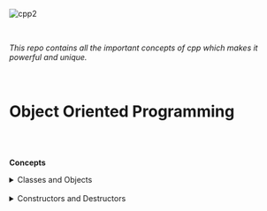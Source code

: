 ![cpp2](https://user-images.githubusercontent.com/83531337/160971771-8d8c2451-acfe-4313-8d61-bb802c1423a4.png)


<br>

 *This repo contains all the important concepts of cpp which makes it powerful and unique.*<br><br><br>
 
 
 
 # Object Oriented Programming
 
 <br><br>
 
 **Concepts**
 
 

<details>
           <summary>Classes and Objects</summary>
               <br>-Objects memory allocation & using Arrays in Classes<br>
               -Static Data member and Methods<br>
               -Array of Objects and Passing Objects as function Arguments<br>
               -Friend Functions<br>
               -Friend Classes and Member Friend Functions
</details>

<br>
    
<details>
           <summary>Constructors and Destructors</summary>
           <br>-Default Constructors<br>
           -Parameterized Constructors<br>
           =Copy Constructors<br>
           =Constructors Overloading<br>
           -Constructors with default arguments<br>
           -Dynamic Initialization of Objects using Constructors<br>
           -Destructors<br>
</details>

<br>


   
 
 
 
 
 
 
